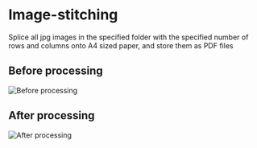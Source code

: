 # Image-stitching
Splice all jpg images in the specified folder with the specified number of rows and columns onto A4 sized paper, and store them as PDF files

## Before processing
![Before processing](/XiangzhuKong/Image-stitching/image/before-processing.png)

## After processing
![After processing](/XiangzhuKong/Image-stitching/image/after-processing.png)
